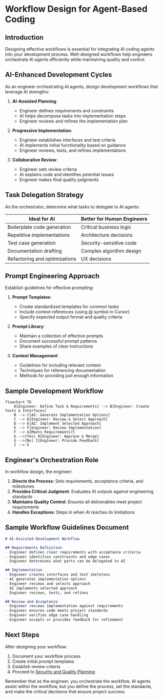 # Workflow Design for Agent-Based Coding

## Introduction

Designing effective workflows is essential for integrating AI coding agents into your development process. Well-designed workflows help engineers orchestrate AI agents efficiently while maintaining quality and control.

## AI-Enhanced Development Cycles

As an engineer orchestrating AI agents, design development workflows that leverage AI strengths:

1. **AI-Assisted Planning**:
   - Engineer defines requirements and constraints
   - AI helps decompose tasks into implementation steps
   - Engineer reviews and refines the implementation plan

2. **Progressive Implementation**:
   - Engineer establishes interfaces and test criteria
   - AI implements initial functionality based on guidance
   - Engineer reviews, tests, and refines implementations

3. **Collaborative Review**:
   - Engineer sets review criteria
   - AI explains code and identifies potential issues
   - Engineer makes final quality judgments

## Task Delegation Strategy

As the orchestrator, determine what tasks to delegate to AI agents:

| Ideal for AI | Better for Human Engineers |
|--------------|----------------------------|
| Boilerplate code generation | Critical business logic |
| Repetitive implementations | Architecture decisions |
| Test case generation | Security-sensitive code |
| Documentation drafting | Complex algorithm design |
| Refactoring and optimizations | UX decisions |

## Prompt Engineering Approach

Establish guidelines for effective prompting:

1. **Prompt Templates**:
   - Create standardized templates for common tasks
   - Include context references (using @ symbol in Cursor)
   - Specify expected output format and quality criteria

2. **Prompt Library**:
   - Maintain a collection of effective prompts
   - Document successful prompt patterns
   - Share examples of clear instructions

3. **Context Management**:
   - Guidelines for including relevant context
   - Techniques for referencing documentation
   - Methods for providing just enough information

## Sample Development Workflow

```mermaid
flowchart TD
    A[Engineer: Define Task & Requirements] --> B[Engineer: Create Tests & Interfaces]
    B --> C[AI: Generate Implementation Options]
    C --> D[Engineer: Review & Select Approach]
    D --> E[AI: Implement Selected Approach]
    E --> F[Engineer: Review Implementation]
    F --> G{Meets Requirements?}
    G -->|Yes| H[Engineer: Approve & Merge]
    G -->|No| I[Engineer: Provide Feedback]
    I --> E
```

## Engineer's Orchestration Role

In workflow design, the engineer:

1. **Directs the Process**: Sets requirements, acceptance criteria, and milestones
2. **Provides Critical Judgment**: Evaluates AI outputs against engineering standards
3. **Maintains Quality Control**: Ensures all deliverables meet project requirements
4. **Handles Exceptions**: Steps in when AI reaches its limitations

## Sample Workflow Guidelines Document

```markdown
# AI-Assisted Development Workflow

## Requirements Definition
- Engineer defines clear requirements with acceptance criteria
- Engineer identifies constraints and edge cases
- Engineer determines what parts can be delegated to AI

## Implementation
- Engineer creates interfaces and test skeletons
- AI generates implementation options
- Engineer reviews and selects approach
- AI implements selected approach
- Engineer reviews, tests, and refines

## Review and Acceptance
- Engineer reviews implementation against requirements
- Engineer ensures code meets project standards
- Engineer verifies edge case handling
- Engineer accepts or provides feedback for refinement
```

## Next Steps

After designing your workflow:

1. Document your workflow process
2. Create initial prompt templates
3. Establish review criteria
4. Proceed to [Security and Quality Planning](./04-security-quality-planning.md)

Remember that as the engineer, you orchestrate the workflow. AI agents assist within the workflow, but you define the process, set the standards, and make the critical decisions that ensure project success.
